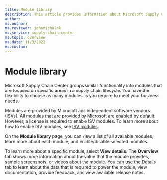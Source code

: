 ```yaml
---
title: Module library
description: This article provides information about Microsoft Supply Chain Center's Module library.
author: 
ms.author: 
ms.reviewer: johnmichalak
ms.service: supply-chain-center
ms.topic: overview
ms.date: 11/3/2022
ms.custom:
---
```


# Module library

Microsoft Supply Chain Center groups similar functionality into modules that are focused on specific areas in a supply chain lifecycle. You have the flexibility to choose as many modules as you require to meet your business needs.

Modules are provided by Microsoft and independent software vendors (ISVs). All modules that are provided by Microsoft are enabled by default. However, a license is required to enable ISV modules. To learn more about how to enable ISV modules, see [ISV modules](isv-modules.md).

On the **Module library** page, you can view a list of all available modules, learn more about each module, and enable/disable selected modules.

To learn more about a specific module, select **View details**. The **Overview** tab shows more information about the value that the module provides, sample screenshots, or videos about the module. You can use the Details tab to learn about the data that is required to power the module, view documentation, provide feedback, and view available release notes.

